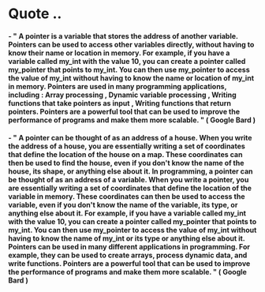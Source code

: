 # Quote ..

#### - " A pointer is a variable that stores the address of another variable. Pointers can be used to access other variables directly, without having to know their name or location in memory. For example, if you have a variable called my_int with the value 10, you can create a pointer called my_pointer that points to my_int. You can then use my_pointer to access the value of my_int without having to know the name or location of my_int in memory. Pointers are used in many programming applications, including : Array processing , Dynamic variable processing , Writing functions that take pointers as input , Writing functions that return pointers. Pointers are a powerful tool that can be used to improve the performance of programs and make them more scalable. " ( Google Bard )

#### - " A pointer can be thought of as an address of a house. When you write the address of a house, you are essentially writing a set of coordinates that define the location of the house on a map. These coordinates can then be used to find the house, even if you don't know the name of the house, its shape, or anything else about it. In programming, a pointer can be thought of as an address of a variable. When you write a pointer, you are essentially writing a set of coordinates that define the location of the variable in memory. These coordinates can then be used to access the variable, even if you don't know the name of the variable, its type, or anything else about it. For example, if you have a variable called my_int with the value 10, you can create a pointer called my_pointer that points to my_int. You can then use my_pointer to access the value of my_int without having to know the name of my_int or its type or anything else about it. Pointers can be used in many different applications in programming. For example, they can be used to create arrays, process dynamic data, and write functions. Pointers are a powerful tool that can be used to improve the performance of programs and make them more scalable. " ( Google Bard )

